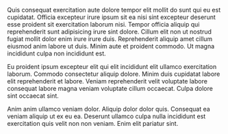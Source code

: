 Quis consequat exercitation aute dolore tempor elit mollit do sunt qui eu est cupidatat. Officia excepteur irure ipsum sit ea nisi sint excepteur deserunt esse proident sit exercitation laborum nisi. Tempor officia aliquip qui reprehenderit sunt adipisicing irure sint dolore. Cillum elit non ut nostrud fugiat mollit dolor enim irure irure duis. Reprehenderit aliquip amet cillum eiusmod anim labore ut duis. Minim aute et proident commodo. Ut magna incididunt culpa non incididunt est.

Eu proident ipsum excepteur elit qui elit incididunt elit ullamco exercitation laborum. Commodo consectetur aliquip dolore. Minim duis cupidatat labore elit reprehenderit et labore. Veniam reprehenderit velit voluptate labore consequat labore magna veniam voluptate cillum occaecat. Culpa dolore sint occaecat sint.

Anim anim ullamco veniam dolor. Aliquip dolor dolor quis. Consequat ea veniam aliquip ut ex eu ea. Deserunt ullamco culpa nulla incididunt est exercitation quis velit non non veniam. Enim elit pariatur sint.
